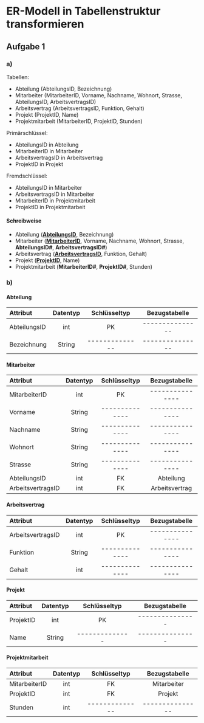 # ER-Modell in Tabellenstruktur transformieren
## Aufgabe 1
### a) 
Tabellen:

- Abteilung (AbteilungsID, Bezeichnung)
- Mitarbeiter (MitarbeiterID, Vorname, Nachname, Wohnort, Strasse, AbteilungsID, ArbeitsvertragsID)
- Arbeitsvertrag (ArbeitsvertragsID, Funktion, Gehalt)
- Projekt (ProjektID, Name)
- Projektmitarbeit (MitarbeiterID, ProjektID, Stunden)

Primärschlüssel:

- AbteilungsID in Abteilung
- MitarbeiterID in Mitarbeiter
- ArbeitsvertragsID in Arbeitsvertrag
- ProjektID in Projekt

Fremdschlüssel:

- AbteilungsID in Mitarbeiter
- ArbeitsvertragsID in Mitarbeiter
- MitarbeiterID in Projektmitarbeit
- ProjektID in Projektmitarbeit

#### Schreibweise
- Abteilung (<u>**AbteilungsID**</u>, Bezeichnung)
- Mitarbeiter (<u>**MitarbeiterID**</u>, Vorname, Nachname, Wohnort, Strasse, **AbteilungsID#**, **ArbeitsvertragsID#**)
- Arbeitsvertrag (<u>**ArbeitsvertragsID**</u>, Funktion, Gehalt)
- Projekt (<u>**ProjektID**</u>, Name)
- Projektmitarbeit (**MitarbeiterID#**, **ProjektID#**, Stunden)


### b)
#### Abteilung
| Attribut | Datentyp | Schlüsseltyp | Bezugstabelle | 
|:----------|:----------:|:--------------:|:---------------:|
| AbteilungsID | int | PK |---------------|
| Bezeichnung | String |--------------|---------------|

#### Mitarbeiter
| Attribut | Datentyp | Schlüsseltyp | Bezugstabelle |
|:----------|:----------:|:--------------:|:---------------:|
| MitarbeiterID | int | PK |---------------|
| Vorname | String |--------------|---------------|
| Nachname | String |--------------|---------------|
| Wohnort | String |--------------|---------------|
| Strasse | String |--------------|---------------|
| AbteilungsID | int | FK | Abteilung |
| ArbeitsvertragsID | int | FK | Arbeitsvertrag |

#### Arbeitsvertrag
| Attribut | Datentyp | Schlüsseltyp | Bezugstabelle |
|:----------|:----------:|:--------------:|:---------------:|
| ArbeitsvertragsID | int | PK |---------------|
| Funktion | String |--------------|---------------|
| Gehalt | int |--------------|---------------|

#### Projekt
| Attribut | Datentyp | Schlüsseltyp | Bezugstabelle |
|:----------|:----------:|:--------------:|:---------------:|
| ProjektID | int | PK |---------------|
| Name | String |--------------|---------------|

#### Projektmitarbeit
| Attribut | Datentyp | Schlüsseltyp | Bezugstabelle |
|:----------|:----------:|:--------------:|:---------------:|
| MitarbeiterID | int | FK | Mitarbeiter |
| ProjektID | int | FK | Projekt |
| Stunden | int |--------------|---------------|


